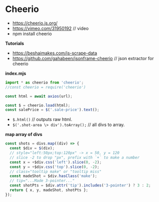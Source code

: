 # Cheerio

- <https://cheerio.js.org/>
- <https://vimeo.com/31950192> // video
- npm install cheerio

**Tutorials**

- <https://beshaimakes.com/js-scrape-data>
- <https://github.com/gahabeen/jsonframe-cheerio> // json extractor for cheerio

**index.mjs**

```js
import * as cheerio from 'cheerio';
//const cheerio = require('cheerio')

const html = await axios(url);

const $ = cheerio.load(html);
const salePrice = $('.sale-price').text();
```

- `$.html()` // outputs raw html.
- `$('.shot-area \> div').toArray();` // all divs to array.

**map array of divs**

```js
const shots = divs.map((div) => {
  const $div = $(div);
  // style="left:50px;top:120px" -> x = 50, y = 120
  // slice -2 to drop "px", prefix with `+` to make a number
  const x = +$div.css('left').slice(0, -2);
  const y = +$div.css('top').slice(0, -2);
  // class="tooltip make" or "tooltip miss"
  const madeShot = $div.hasClass('make');
  // tip="...Made 3-pointer..."
  const shotPts = $div.attr('tip').includes('3-pointer') ? 3 : 2;
  return { x, y, madeShot, shotPts };
});
```
